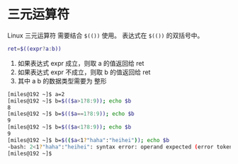 # 三元运算符


Linux 三元运算符 需要结合 `$(())` 使用。
表达式在 `$(())` 的双括号中。

```sh
ret=$((expr?a:b))
```
1. 如果表达式 expr 成立，则取 a 的值返回给 ret
2. 如果表达式 expr 不成立，则取 b 的值返回给 ret
3. 其中 a b 的数据类型需要为 整形



```sh
[miles@192 ~]$ a=2
[miles@192 ~]$ b=$(($a>1?8:9)); echo $b
8
[miles@192 ~]$ b=$(($a==1?8:9)); echo $b
9
[miles@192 ~]$ b=$(($a<1?8:9)); echo $b
9
[miles@192 ~]$ b=$(($a<1?"haha":"heihei")); echo $b
-bash: 2<1?"haha":"heihei": syntax error: operand expected (error token is ""haha":"heihei"")
[miles@192 ~]$ 
```

